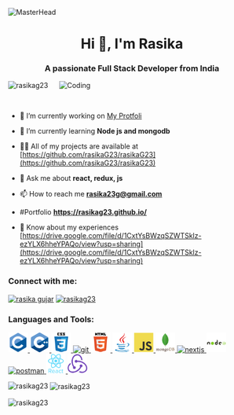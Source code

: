 ![MasterHead](https://builtin.com/sites/www.builtin.com/files/styles/og/public/full-stack-developer.jpg)


<h1 align="center">Hi 👋, I'm Rasika</h1>
<h3 align="center">A passionate Full Stack Developer from India</h3>

<img align="right" alt="Coding" width="400" src="https://mir-s3-cdn-cf.behance.net/project_modules/disp/601014116770475.6068beff4640a.gif"/>

<p align="left"> <img src="https://komarev.com/ghpvc/?username=rasikag23&label=Profile%20views&color=0e75b6&style=flat" alt="rasikag23" /> </p>

<p align="left"> <a href="https://twitter.com/" target="blank"><img src="https://img.shields.io/twitter/follow/?logo=twitter&style=for-the-badge" alt="" /></a> </p>

- 🔭 I’m currently working on [My Protfoli](https://rasikag23.github.io/)

- 🌱 I’m currently learning **Node js and mongodb**

- 👨‍💻 All of my projects are available at [https://github.com/rasikaG23/rasikaG23](https://github.com/rasikaG23/rasikaG23)

- 💬 Ask me about **react, redux, js**

- 📫 How to reach me **rasika23g@gmail.com**
- #Portfolio  **https://rasikag23.github.io/**

- 📄 Know about my experiences [https://drive.google.com/file/d/1CxtYsBWzqSZWTSklz-ezYLX6hheYPAQo/view?usp=sharing](https://drive.google.com/file/d/1CxtYsBWzqSZWTSklz-ezYLX6hheYPAQo/view?usp=sharing)

<h3 align="left">Connect with me:</h3>
<p align="left">
<a href="https://linkedin.com/in/rasika gujar" target="blank"><img align="center" src="https://raw.githubusercontent.com/rahuldkjain/github-profile-readme-generator/master/src/images/icons/Social/linked-in-alt.svg" alt="rasika gujar" height="30" width="40" /></a>
<a href="https://codesandbox.com/rasikag23" target="blank"><img align="center" src="https://raw.githubusercontent.com/rahuldkjain/github-profile-readme-generator/master/src/images/icons/Social/codesandbox.svg" alt="rasikag23" height="30" width="40" /></a>
</p>

<h3 align="left">Languages and Tools:</h3>
<p align="left"> <a href="https://www.cprogramming.com/" target="_blank" rel="noreferrer"> <img src="https://raw.githubusercontent.com/devicons/devicon/master/icons/c/c-original.svg" alt="c" width="40" height="40"/> </a> <a href="https://www.w3schools.com/cpp/" target="_blank" rel="noreferrer"> <img src="https://raw.githubusercontent.com/devicons/devicon/master/icons/cplusplus/cplusplus-original.svg" alt="cplusplus" width="40" height="40"/> </a> <a href="https://www.w3schools.com/css/" target="_blank" rel="noreferrer"> <img src="https://raw.githubusercontent.com/devicons/devicon/master/icons/css3/css3-original-wordmark.svg" alt="css3" width="40" height="40"/> </a> <a href="https://git-scm.com/" target="_blank" rel="noreferrer"> <img src="https://www.vectorlogo.zone/logos/git-scm/git-scm-icon.svg" alt="git" width="40" height="40"/> </a> <a href="https://www.w3.org/html/" target="_blank" rel="noreferrer"> <img src="https://raw.githubusercontent.com/devicons/devicon/master/icons/html5/html5-original-wordmark.svg" alt="html5" width="40" height="40"/> </a> <a href="https://www.java.com" target="_blank" rel="noreferrer"> <img src="https://raw.githubusercontent.com/devicons/devicon/master/icons/java/java-original.svg" alt="java" width="40" height="40"/> </a> <a href="https://developer.mozilla.org/en-US/docs/Web/JavaScript" target="_blank" rel="noreferrer"> <img src="https://raw.githubusercontent.com/devicons/devicon/master/icons/javascript/javascript-original.svg" alt="javascript" width="40" height="40"/> </a> <a href="https://www.mongodb.com/" target="_blank" rel="noreferrer"> <img src="https://raw.githubusercontent.com/devicons/devicon/master/icons/mongodb/mongodb-original-wordmark.svg" alt="mongodb" width="40" height="40"/> </a> <a href="https://nextjs.org/" target="_blank" rel="noreferrer"> <img src="https://cdn.worldvectorlogo.com/logos/nextjs-2.svg" alt="nextjs" width="40" height="40"/> </a> <a href="https://nodejs.org" target="_blank" rel="noreferrer"> <img src="https://raw.githubusercontent.com/devicons/devicon/master/icons/nodejs/nodejs-original-wordmark.svg" alt="nodejs" width="40" height="40"/> </a> <a href="https://postman.com" target="_blank" rel="noreferrer"> <img src="https://www.vectorlogo.zone/logos/getpostman/getpostman-icon.svg" alt="postman" width="40" height="40"/> </a> <a href="https://reactjs.org/" target="_blank" rel="noreferrer"> <img src="https://raw.githubusercontent.com/devicons/devicon/master/icons/react/react-original-wordmark.svg" alt="react" width="40" height="40"/> </a> <a href="https://redux.js.org" target="_blank" rel="noreferrer"> <img src="https://raw.githubusercontent.com/devicons/devicon/master/icons/redux/redux-original.svg" alt="redux" width="40" height="40"/> </a> </p>

<p><img align="left" src="https://github-readme-stats.vercel.app/api/top-langs?username=rasikag23&show_icons=true&locale=en&layout=compact" alt="rasikag23" /></p>

<p>&nbsp;<img align="center" src="https://github-readme-stats.vercel.app/api?username=rasikag23&show_icons=true&locale=en" alt="rasikag23" /></p>

<p><img align="center" src="https://github-readme-streak-stats.herokuapp.com/?user=rasikag23&" alt="rasikag23" /></p>
